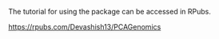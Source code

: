 The tutorial for using the package can be accessed in RPubs.

https://rpubs.com/Devashish13/PCAGenomics
